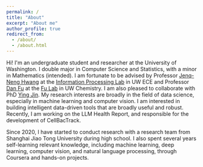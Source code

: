 ```yaml
---
permalink: /
title: "About"
excerpt: "About me"
author_profile: true
redirect_from: 
  - /about/
  - /about.html
---
```


Hi! I'm an undergraduate student and researcher at the University of Washington. I double major in Computer Science and Statistics, with a minor in Mathematics (intended). I am fortunate to be advised by Professor [Jenq-Neng Hwang](https://people.ece.uw.edu/hwang/) at the [Information Processing Lab](https://ipl-uw.github.io/) in UW ECE and Professor [Dan Fu](https://chem.washington.edu/people/dan-fu) at the [Fu Lab](https://sites.uw.edu/fudanlab/) in UW Chemistry. I am also pleased to collaborate with PhD [Ying Jin](http://jinying.io/). My research interests are broadly in the field of data science, especially in machine learning and computer vision. I am interested in building intelligent data-driven tools that are broadly useful and robust. Recently, I am working on the LLM Health Report, and responsible for the development of CellBacTrack.

Since 2020, I have started to conduct research with a research team from Shanghai Jiao Tong University during high school. I also spent several years self-learning relevant knowledge, including machine learning, deep learning, computer vision, and natural language processing, through Coursera and hands-on projects.
